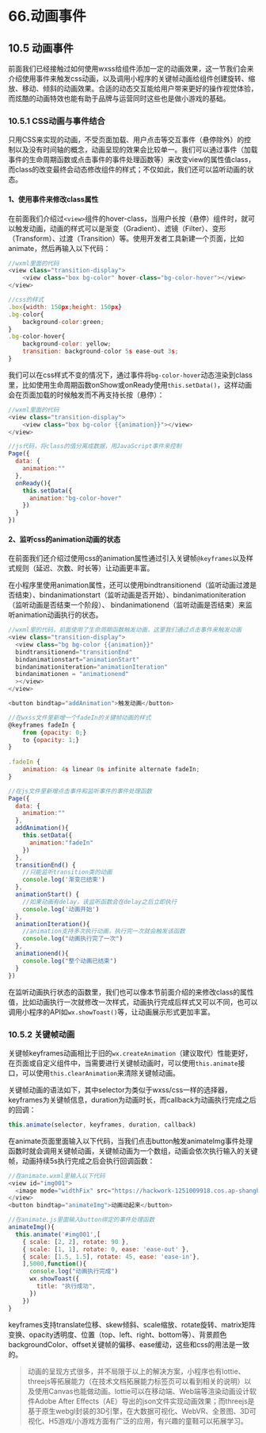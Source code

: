 # 66.动画事件

## 10.5 动画事件
前面我们已经接触过如何使用wxss给组件添加一定的动画效果，这一节我们会来介绍使用事件来触发css动画，以及调用小程序的关键帧动画给组件创建旋转、缩放、移动、倾斜的动画效果。合适的动态交互能给用户带来更好的操作视觉体验，而炫酷的动画特效也能有助于品牌与运营同时这些也是做小游戏的基础。

### 10.5.1 CSS动画与事件结合
只用CSS来实现的动画，不受页面加载、用户点击等交互事件（悬停除外）的控制以及没有时间轴的概念，动画呈现的效果会比较单一。我们可以通过事件（加载事件的生命周期函数或点击事件的事件处理函数等）来改变view的属性值class，而class的改变最终会动态修改组件的样式；不仅如此，我们还可以监听动画的状态。

#### 1、使用事件来修改class属性
在前面我们介绍过`<view>`组件的hover-class，当用户长按（悬停）组件时，就可以触发动画，动画的样式可以是渐变（Gradient）、滤镜（Filter）、变形（Transform）、过渡（Transition）等。使用开发者工具新建一个页面，比如animate，然后再输入以下代码：
```javascript
//wxml里面的代码
<view class="transition-display">
	<view class="box bg-color" hover-class="bg-color-hover"></view>
</view>

//css的样式
.box{width: 150px;height: 150px}
.bg-color{
	background-color:green;
}
.bg-color-hover{
	background-color: yellow;
	transition: background-color 5s ease-out 3s;
}
```
我们可以在css样式不变的情况下，通过事件将`bg-color-hover`动态渲染到class里，比如使用生命周期函数onShow或onReady使用`this.setData()`，这样动画会在页面加载的时候触发而不再支持长按（悬停）：
```javascript
//wxml里面的代码
<view class="transition-display">
	<view class="box bg-color {{animation}}"></view>
</view>

//js代码，将class的值分离成数据，用JavaScript事件来控制
Page({
  data: {
    animation:""
  },
  onReady(){
    this.setData({
      animation:"bg-color-hover"
    })
  }
})
```

#### 2、监听css的animation动画的状态
在前面我们还介绍过使用css的animation属性通过引入关键帧`@keyframes`以及样式规则（延迟、次数、时长等）让动画更丰富。

在小程序里使用animation属性，还可以使用bindtransitionend（监听动画过渡是否结束）、bindanimationstart（监听动画是否开始）、bindanimationiteration（监听动画是否结束一个阶段）、 bindanimationend（监听动画是否结束）来监听animation动画执行的状态。

```javascript
//wxml里的代码，前面使用了生命周期函数触发动画，这里我们通过点击事件来触发动画
<view class="transition-display">
  <view class="bg bg-color {{animation}}"  
  bindtransitionend="transitionEnd"
  bindanimationstart="animationStart"
  bindanimationiteration="animationIteration"
  bindanimationen = "animationend"
  ></view>
</view>

<button bindtap="addAnimation">触发动画</button>

//在wxss文件里新增一个fadeIn的关键帧动画的样式
@keyframes fadeIn {
	from {opacity: 0;}
	to {opacity: 1;}
}
	
.fadeIn {
	animation: 4s linear 0s infinite alternate fadeIn;
}

//在js文件里新增点击事件和监听事件的事件处理函数
Page({
  data: {
    animation:""
  },
  addAnimation(){
    this.setData({
      animation:"fadeIn"
    })
  },
  transitionEnd() {
    //只能监听transition类的动画
    console.log('渐变已结束')
  },
  animationStart() {
    //如果动画有delay，该监听函数会在delay之后立即执行
    console.log('动画开始')
  },
  animationIteration(){
    //animation支持多次执行动画，执行完一次就会触发该函数
    console.log("动画执行完了一次")
  },
  animationend(){
    console.log("整个动画已结束")
  }
})
```
在监听动画执行状态的函数里，我们也可以像本节前面介绍的来修改class的属性值，比如动画执行一次就修改一次样式，动画执行完成后样式又可以不同，也可以调用小程序的API如`wx.showToast()`等，让动画展示形式更加丰富。

### 10.5.2 关键帧动画
关键帧keyframes动画相比于旧的`wx.createAnimation`（建议取代）性能更好，在页面或自定义组件中，当需要进行关键帧动画时，可以使用`this.animate`接口，可以使用`this.clearAnimation`来清除关键帧动画。

关键帧动画的语法如下，其中selector为类似于wxss/css一样的选择器，keyframes为关键帧信息，duration为动画时长，而callback为动画执行完成之后的回调：
```javascript
this.animate(selector, keyframes, duration, callback)
```
在animate页面里面输入以下代码，当我们点击button触发animateImg事件处理函数时就会调用关键帧动画，关键帧动画为一个数组，动画会依次执行输入的关键帧，动画持续5s执行完成之后会执行回调函数：
```javascript
//在animate.wxml里输入以下代码
<view id="img001">
  <image mode="widthFix" src="https://hackwork-1251009918.cos.ap-shanghai.myqcloud.com/handbook/html5/weapp.jpg" ></image>
</view>
<button bindtap="animateImg">动画动起来</button>

//在animate.js里面输入button绑定的事件处理函数
animateImg(){
  this.animate('#img001',[
    { scale: [2, 2], rotate: 90 },
    { scale: [1, 1], rotate: 0, ease: 'ease-out' },
    { scale: [1.5, 1.5], rotate: 45, ease: 'ease-in'},
    ],5000,function(){
      console.log("动画执行完成")
      wx.showToast({
        title: "执行成功",
      })
    })
}
```
keyframes支持translate位移、skew倾斜、scale缩放、rotate旋转、matrix矩阵变换、opacity透明度、位置（top、left、right、bottom等）、背景颜色backgroundColor、offset关键帧的偏移、ease缓动，这些和css的用法是一致的。

>动画的呈现方式很多，并不局限于以上的解决方案，小程序也有lottie、threejs等拓展能力（在技术文档拓展能力标签页可以看到相关的说明）以及使用Canvas也能做动画。lottie可以在移动端、Web端等渲染动画设计软件Adobe After Effects（AE）导出的json文件实现动画效果；而threejs是基于原生webgl封装的3D引擎，在大数据可视化、WebVR、全景图、3D可视化、H5游戏/小游戏方面有广泛的应用，有兴趣的童鞋可以拓展学习。